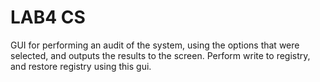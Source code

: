 # LAB4 CS
GUI for performing an audit of the system, using the options that were selected, and outputs the results to the screen.
Perform write to registry, and restore registry using this gui.
